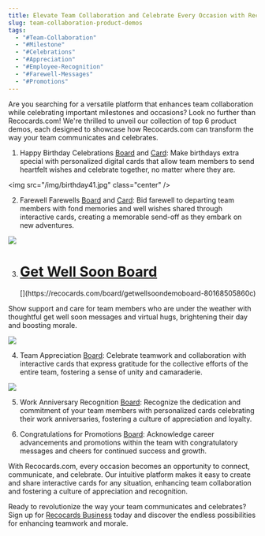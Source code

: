 ```yaml
---
title: Elevate Team Collaboration and Celebrate Every Occasion with Recocards
slug: team-collaboration-product-demos
tags:
  - "#Team-Collaboration"
  - "#Milestone"
  - "#Celebrations"
  - "#Appreciation"
  - "#Employee-Recognition"
  - "#Farewell-Messages"
  - "#Promotions"
---
```

Are you searching for a versatile platform that enhances team collaboration while celebrating important milestones and occasions? Look no further than Recocards.com! We're thrilled to unveil our collection of top 6 product demos, each designed to showcase how Recocards.com can transform the way your team communicates and celebrates.

1. Happy Birthday Celebrations [Board](https://recocards.com/greeting-card/hbdbossdemocard-79862182763c) and [Card](https://recocards.com/greeting-card/hbdbossdemocard-79862182763c): Make birthdays extra special with personalized digital cards that allow team members to send heartfelt wishes and celebrate together, no matter where they are.

<style>
.center {
  display: block;
  margin-left: auto;
  margin-right: auto;
  width: 50%;
}
</style>

<img src="/img/birthday41.jpg" class="center" />

2. Farewell Farewells [Board](https://recocards.com/board/farewellteammatedemoboard-79862044752c) and [Card](https://recocards.com/greeting-card/farewellteammatedemocard-79862078937c): Bid farewell to departing team members with fond memories and well wishes shared through interactive cards, creating a memorable send-off as they embark on new adventures.

![](/img/farewell21.jpg)

3. <h1><a href="https://recocards.com/board/getwellsoondemoboard-80168505860c">Get Well Soon Board</a></h1>[](https://recocards.com/board/getwellsoondemoboard-80168505860c)

Show support and care for team members who are under the weather with thoughtful get well soon messages and virtual hugs, brightening their day and boosting morale.

![](/img/download-10-.jpeg)

4. Team Appreciation [Board](https://recocards.com/board/thankyouteamdemoboard-80168530714c): Celebrate teamwork and collaboration with interactive cards that express gratitude for the collective efforts of the entire team, fostering a sense of unity and camaraderie.

![](/img/congratulations6.jpg)

5. Work Anniversary Recognition [Board](https://recocards.com/board/happyanniversarydemoboard-80168631106c): Recognize the dedication and commitment of your team members with personalized cards celebrating their work anniversaries, fostering a culture of appreciation and loyalty.

6. Congratulations for Promotions [Board](https://recocards.com/board/congratulations-sophia-80164433521): Acknowledge career advancements and promotions within the team with congratulatory messages and cheers for continued success and growth.

With Recocards.com, every occasion becomes an opportunity to connect, communicate, and celebrate. Our intuitive platform makes it easy to create and share interactive cards for any situation, enhancing team collaboration and fostering a culture of appreciation and recognition.

Ready to revolutionize the way your team communicates and celebrates? Sign up for [Recocards Business](https://recocards.com/business) today and discover the endless possibilities for enhancing teamwork and morale.
